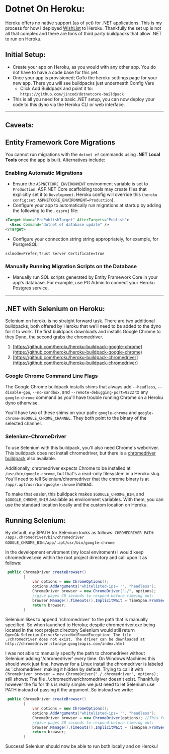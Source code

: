 # Dotnet On Heroku: 
[Heroku](www.heroku.com) offers no native support (as of yet) for .NET applications. This is my process for how I deployed [WishList](https://wishlist-bytes.herokuapp.com/) to Heroku. Thankfully the set up is not all that complex and there are tons of third party buildpacks that allow .NET to run on Heroku.

## Initial Setup: 
- Create your app on Heroku, as you would with any other app. You do not have to have a code base for this yet.   
- Once your app is provisioned; GoTo the heroku settings page for your new app. There you will see buildpacks just underneath Config Vars
    - Click Add Buildpack and point it to: `https://github.com/jincod/dotnetcore-buildpack`  
- This is all you need for a basic .NET setup, you can now deploy your code to this dyno via the Heroku CLI or web interface. 

---
## Caveats: 
## Entity Framework Core Migrations

You cannot run migrations with the `dotnet ef` commands using **.NET Local Tools** once the app is built. Alternatives include:

### Enabling Automatic Migrations

- Ensure the `ASPNETCORE_ENVIRONMENT` environment variable is set to `Production`. ASP.NET Core scaffolding tools may create files that explicitly set it to `Development`. Heroku config will override this (`heroku config:set ASPNETCORE_ENVIRONMENT=Production`).
- Configure your app to automatically run migrations at startup by adding the following to the `.csproj` file:

```xml
<Target Name="PrePublishTarget" AfterTargets="Publish">
  <Exec Command="dotnet ef database update" />
</Target>
```

- Configure your connection string string appropriately, for example, for PostgreSQL:

`sslmode=Prefer;Trust Server Certificate=true`

### Manually Running Migration Scripts on the Database

- Manually run SQL scripts generated by Entity Framework Core in your app's database. For example, use PG Admin to connect your Heroku Postgres service.
---

## .NET with Selenium on Heroku: 
Selenium on heroku is no straight forward task. There are two additional buildpacks, both offered by Heroku that we'll need to be added to the dyno for it to work. The first buildpack downloads and installs Google Chrome to they Dyno, the second grabs the chromedriver.    
1. [https://github.com/heroku/heroku-buildpack-google-chrome](https://github.com/heroku/heroku-buildpack-google-chrome)
2. [https://github.com/heroku/heroku-buildpack-chromedriver](https://github.com/heroku/heroku-buildpack-chromedriver)



### Google Chrome Command Line Flags

The Google Chrome buildpack installs shims that always add `--headless`, `--disable-gpu`, 
`--no-sandbox`, and `--remote-debugging-port=9222` to any `google-chrome` 
command as you'll have trouble running Chrome on a Heroku dyno otherwise.

You'll have two of these shims on your path: `google-chrome` and
`google-chrome-$GOOGLE_CHROME_CHANNEL`. They both point to the binary of
the selected channel.

### Selenium-ChromeDriver

To use Selenium with this buildpack, you'll also need Chrome's webdriver.
This buildpack does not install chromedriver, but there is a
[chromedriver buildpack](https://github.com/heroku/heroku-buildpack-chromedriver)
also available.

Additionally, chromedriver expects Chrome to be installed at `/usr/bin/google-chrome`,
but that's a read-only filesystem in a Heroku slug. You'll need to tell Selenium/chromedriver
that the chrome binary is at `/app/.apt/usr/bin/google-chrome` instead.

To make that easier, this buildpack makes `$GOOGLE_CHROME_BIN`, and
`$GOOGLE_CHROME_SHIM` available as environment variables. With them, you can 
use the standard location locally and the custom location on Heroku.


## Running Selenium: 
By default, my $PATH for Selenium looks as follows: 
`CHROMEDRIVER_PATH`:` /app/.chromedriver/bin/chromedriver`
`GOOGLE_CHROME_BIN`:`/app/.apt/usr/bin/google-chrome`

In the development enviroment (my local enviroment) I would keep chromedriver.exe within the root project directory and call upon it as follows: 
```csharp
 public ChromeDriver createBrowser()
        {
            var options = new ChromeOptions();
            options.AddArguments("whitelisted-ips=''", "headless");
            ChromeDriver browser = new ChromeDriver("./", options);
            //give pages 30 seconds to respond before timeing out: 
            browser.Manage().Timeouts().ImplicitWait = TimeSpan.FromSeconds(30);
            return browser;
        }
```

Selenium likes to append '/chromedriver' to the path that is manually specified. So when launched to Heroku; despite chromedriver.exe being located in the root project directory Selenium would still return `OpenQA.Selenium.DriverServiceNotFoundException: The file ./chromedriver does not exist. The driver can be downloaded at http://chromedriver.storage.googleapis.com/index.html` 

I was not able to manually specify the path to chromedriver without Selenium adding '/chromedriver' every time. On Windows Machines this should work just fine, however for a Linux install the chromedriver is labeled as '.chromedriver' making it hidden by default. Trying to call it with `ChromeDriver browser = new ChromeDriver("./.chromedriver", options);` still shows: The file ./.chromedriver/chromedriver doesn't exist. Thankfully however the fix for this is really simple: we just need to let Selenium use PATH instead of passing it the argument. So instead we write: 
```csharp
 public ChromeDriver createBrowser()
        {
            var options = new ChromeOptions();
            options.AddArguments("whitelisted-ips=''", "headless");
            ChromeDriver browser = new ChromeDriver(options); //This forces Selenium to use System PATH
            //give pages 30 seconds to respond before timeing out: 
            browser.Manage().Timeouts().ImplicitWait = TimeSpan.FromSeconds(30);
            return browser;
        } 
```

Success! Selenium should now be able to run both locally and on Heroku!